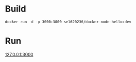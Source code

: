 # Build
`docker run -d -p 3000:3000 se1620236/docker-node-hello:dev`

# Run
[127.0.0.1:3000](127.0.0.1:3000)